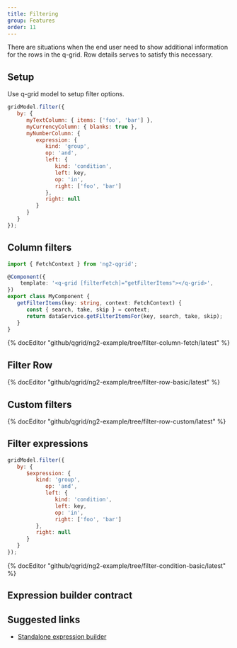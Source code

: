 ```yaml
---
title: Filtering
group: Features
order: 11
---
```


There are situations when the end user need to show additional information for the rows in the q-grid. Row details serves to satisfy this necessary.

## Setup

Use q-grid model to setup filter options.

```javascript
gridModel.filter({
   by: {
      myTextColumn: { items: ['foo', 'bar'] },
      myCurrencyColumn: { blanks: true },
      myNumberColumn: { 
         expression: {
            kind: 'group',
            op: 'and',
            left: {
               kind: 'condition',
               left: key,
               op: 'in',
               right: ['foo', 'bar']
            },
            right: null
         }
      }
   }
});
```

## Column filters

```typescript
import { FetchContext } from 'ng2-qgrid';

@Component({
	template: '<q-grid [filterFetch]="getFilterItems"></q-grid>',
})
export class MyComponent {
   getFilterItems(key: string, context: FetchContext) {
      const { search, take, skip } = context;
      return dataService.getFilterItemsFor(key, search, take, skip);
   }
}
```

{% docEditor "github/qgrid/ng2-example/tree/filter-column-fetch/latest" %}

## Filter Row

{% docEditor "github/qgrid/ng2-example/tree/filter-row-basic/latest" %}

## Custom filters

{% docEditor "github/qgrid/ng2-example/tree/filter-row-custom/latest" %}

## Filter expressions

```javascript
gridModel.filter({
   by: {
      $expression: { 
         kind: 'group',
            op: 'and',
            left: {
               kind: 'condition',
               left: key,
               op: 'in',
               right: ['foo', 'bar']
         },
         right: null
      }
   }
});
```

{% docEditor "github/qgrid/ng2-example/tree/filter-condition-basic/latest" %}

## Expression builder contract


## Suggested links

* [Standalone expression builder](https://github.com/qgrid/ng2-expression-builder)